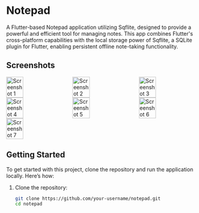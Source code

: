 # Notepad

A Flutter-based Notepad application utilizing Sqflite, designed to provide a powerful and efficient tool for managing notes. This app combines Flutter's cross-platform capabilities with the local storage power of Sqflite, a SQLite plugin for Flutter, enabling persistent offline note-taking functionality.

## Screenshots

<div style="display: flex; flex-wrap: wrap; justify-content: space-between;">

<img src="https://github.com/user-attachments/assets/622085c2-bc25-4b78-a07f-8b1bb8562d4d" width="30%" alt="Screenshot 1">
<img src="https://github.com/user-attachments/assets/bc66bc6d-4e60-4e38-af1c-81b7096b9215" width="30%" alt="Screenshot 2">
<img src="https://github.com/user-attachments/assets/78d320b0-d16d-4657-a588-77a88f3c5721" width="30%" alt="Screenshot 3">
<img src="https://github.com/user-attachments/assets/c59c1351-e25a-448c-b735-c14c924f1190" width="30%" alt="Screenshot 4">
<img src="https://github.com/user-attachments/assets/b500122c-91ba-4400-b10d-1f6523ff4da4" width="30%" alt="Screenshot 5">
<img src="https://github.com/user-attachments/assets/ce22885a-0848-4213-8231-184a8ea2e336" width="30%" alt="Screenshot 6">
<img src="https://github.com/user-attachments/assets/02b8c434-cb8c-4d85-a179-3c95cfad9454" width="30%" alt="Screenshot 7">

</div>

## Getting Started

To get started with this project, clone the repository and run the application locally. Here’s how:

1. Clone the repository:
   ```bash
   git clone https://github.com/your-username/notepad.git
   cd notepad
